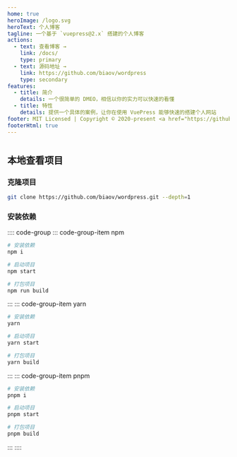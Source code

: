 ```yaml
---
home: true
heroImage: /logo.svg
heroText: 个人博客
tagline: 一个基于 `vuepress@2.x` 搭建的个人博客
actions:
  - text: 查看博客 →
    link: /docs/
    type: primary
  - text: 源码地址 →
    link: https://github.com/biaov/wordpress
    type: secondary
features:
  - title: 简介
    details: 一个很简单的 DMEO，相信以你的实力可以快速的看懂
  - title: 特性
    details: 提供一个具体的案例，让你在使用 VuePress 能够快速的搭建个人网站
footer: MIT Licensed | Copyright © 2020-present <a href="https://github.com/biaov" target="_blank">biaov</a>
footerHtml: true
---
```


#

## 本地查看项目

### 克隆项目

```sh
git clone https://github.com/biaov/wordpress.git --depth=1
```

### 安装依赖

:::: code-group
::: code-group-item npm

```sh
# 安装依赖
npm i

# 启动项目
npm start

# 打包项目
npm run build
```

:::
::: code-group-item yarn

```sh
# 安装依赖
yarn

# 启动项目
yarn start

# 打包项目
yarn build
```

:::
::: code-group-item pnpm

```sh
# 安装依赖
pnpm i

# 启动项目
pnpm start

# 打包项目
pnpm build
```

:::
::::
